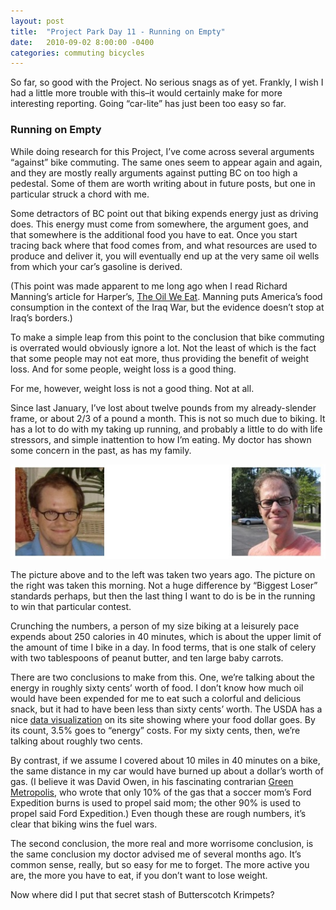 ```yaml
---
layout: post
title:  "Project Park Day 11 - Running on Empty"
date:   2010-09-02 8:00:00 -0400
categories: commuting bicycles
---
```


So far, so good with the Project. No serious snags as of yet. Frankly, I wish I had a little more trouble with this–it would certainly make for more interesting reporting. Going “car-lite” has just been too easy so far.

### Running on Empty

While doing research for this Project, I’ve come across several arguments “against” bike commuting. The same ones seem to appear again and again, and they are mostly really arguments against putting BC on too high a pedestal. Some of them are worth writing about in future posts, but one in particular struck a chord with me.

Some detractors of BC point out that biking expends energy just as driving does. This energy must come from somewhere, the argument goes, and that somewhere is the additional food you have to eat. Once you start tracing back where that food comes from, and what resources are used to produce and deliver it, you will eventually end up at the very same oil wells from which your car’s gasoline is derived.

(This point was made apparent to me long ago when I read Richard Manning’s article for Harper’s, [The Oil We Eat](http://www.resilience.org/stories/2004-05-23/oil-we-eat-following-food-chain-back-iraq). Manning puts America’s food consumption in the context of the Iraq War, but the evidence doesn’t stop at Iraq’s borders.)

To make a simple leap from this point to the conclusion that bike commuting is overrated would obviously ignore a lot. Not the least of which is the fact that some people may not eat more, thus providing the benefit of weight loss.  And for some people, weight loss is a good thing.

For me, however, weight loss is not a good thing.  Not at all.

Since last January, I’ve lost about twelve pounds from my already-slender frame, or about 2/3 of a pound a month.  This is not so much due to biking.  It has a lot to do with my taking up running, and probably a little to do with life stressors, and simple inattention to how I’m eating.  My doctor has shown some concern in the past, as has my family.

![before and after](/img/beforeafter.jpg)

The picture above and to the left was taken two years ago.  The picture on the right was taken this morning. Not a huge difference by “Biggest Loser” standards perhaps, but then the last thing I want to do is be in the running to win that particular contest.

Crunching the numbers, a person of my size biking at a leisurely pace expends about 250 calories in 40 minutes, which is about the upper limit of the amount of time I bike in a day.  In food terms, that is one stalk of celery with two tablespoons of peanut butter, and ten large baby carrots.

There are two conclusions to make from this.  One, we’re talking about the energy in roughly sixty cents’ worth of food.  I don’t know how much oil would have been expended for me to eat such a colorful and delicious snack, but it had to have been less than sixty cents’ worth.  The USDA has a nice [data visualization](http://www.ers.usda.gov/publications/eib-economic-information-bulletin/eib48.aspx) on its site showing where your food dollar goes.  By its count, 3.5% goes to “energy” costs.  For my sixty cents, then, we’re talking about roughly two cents.

By contrast, if we assume I covered about 10 miles in 40 minutes on a bike, the same distance in my car would have burned up about a dollar’s worth of gas. (I believe it was David Owen, in his fascinating contrarian [Green Metropolis](http://www.davidowen.net/), who wrote that only 10% of the gas that a soccer mom’s Ford Expedition burns is used to propel said mom; the other 90% is used to propel said Ford Expedition.) Even though these are rough numbers, it’s clear that biking wins the fuel wars.

The second conclusion, the more real and more worrisome conclusion, is the same conclusion my doctor advised me of several months ago.  It’s common sense, really, but so easy for me to forget.  The more active you are, the more you have to eat, if you don’t want to lose weight.

Now where did I put that secret stash of Butterscotch Krimpets?

